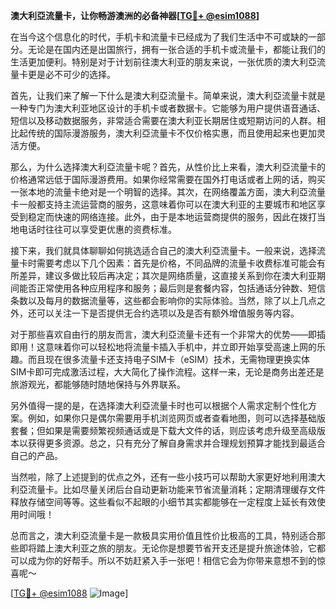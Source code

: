 **澳大利亞流量卡，让你畅游澳洲的必备神器[[TG💪+ @esim1088](https://t.me/s/esim1088)]**

在当今这个信息化的时代，手机卡和流量卡已经成为了我们生活中不可或缺的一部分。无论是在国内还是出国旅行，拥有一张合适的手机卡或流量卡，都能让我们的生活更加便利。特别是对于计划前往澳大利亚的朋友来说，一张优质的澳大利亞流量卡更是必不可少的选择。

首先，让我们来了解一下什么是澳大利亞流量卡。简单来说，澳大利亞流量卡就是一种专门为澳大利亚地区设计的手机卡或者数据卡。它能够为用户提供语音通话、短信以及移动数据服务，非常适合需要在澳大利亚长期居住或短期访问的人群。相比起传统的国际漫游服务，澳大利亞流量卡不仅价格实惠，而且使用起来也更加灵活方便。

那么，为什么选择澳大利亞流量卡呢？首先，从性价比上来看，澳大利亞流量卡的价格通常远低于国际漫游费用。如果你经常需要在国外打电话或者上网的话，购买一张本地的流量卡绝对是一个明智的选择。其次，在网络覆盖方面，澳大利亞流量卡一般都支持主流运营商的服务，这意味着你可以在澳大利亚的主要城市和地区享受到稳定而快速的网络连接。此外，由于是本地运营商提供的服务，因此在拨打当地电话时往往可以享受更优惠的资费标准。

接下来，我们就具体聊聊如何挑选适合自己的澳大利亞流量卡。一般来说，选择流量卡时需要考虑以下几个因素：首先是价格，不同品牌的流量卡收费标准可能会有所差异，建议多做比较后再决定；其次是网络质量，这直接关系到你在澳大利亚期间能否正常使用各种应用程序和服务；最后则是套餐内容，包括通话分钟数、短信条数以及每月的数据流量等，这些都会影响你的实际体验。当然，除了以上几点之外，还可以关注一下是否提供无合约选项以及是否有额外增值服务等内容。

对于那些喜欢自由行的朋友而言，澳大利亞流量卡还有一个非常大的优势——即插即用！这意味着你可以轻松地将流量卡插入手机中，并立即开始享受高速上网的乐趣。而且现在很多流量卡还支持电子SIM卡（eSIM）技术，无需物理更换实体SIM卡即可完成激活过程，大大简化了操作流程。这样一来，无论是商务出差还是旅游观光，都能够随时随地保持与外界联系。

另外值得一提的是，在选择澳大利亞流量卡时也可以根据个人需求定制个性化方案。例如，如果你只是偶尔需要用手机浏览网页或者查看地图，则可以选择基础版套餐；但如果是需要频繁视频通话或是下载大文件的话，则应该考虑升级至高级版本以获得更多资源。总之，只有充分了解自身需求并合理规划预算才能找到最适合自己的产品。

当然啦，除了上述提到的优点之外，还有一些小技巧可以帮助大家更好地利用澳大利亞流量卡。比如尽量关闭后台自动更新功能来节省流量消耗；定期清理缓存文件释放存储空间等等。这些看似不起眼的小细节其实都能够在一定程度上延长有效使用时间哦！

总而言之，澳大利亞流量卡是一款极具实用价值且性价比极高的工具，特别适合那些即将踏上澳大利亚之旅的朋友。无论你是想要节省开支还是提升旅途体验，它都可以成为你的好帮手。所以不妨赶紧入手一张吧！相信它会为你带来意想不到的惊喜呢～

[[TG💪+ @esim1088](https://t.me/s/esim1088) ![Image](https://i.postimg.cc/4NQfJmqS/Snipaste-2025-05-13-00-14-12.png)]